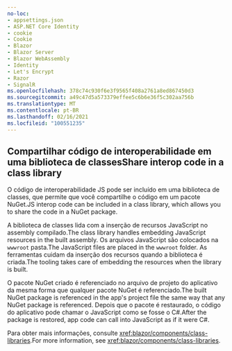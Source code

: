 ```yaml
---
no-loc:
- appsettings.json
- ASP.NET Core Identity
- cookie
- Cookie
- Blazor
- Blazor Server
- Blazor WebAssembly
- Identity
- Let's Encrypt
- Razor
- SignalR
ms.openlocfilehash: 378c74c930f6e3f9565f408a2761a8ed867450d3
ms.sourcegitcommit: a49c47d5a573379effee5c6b6e36f5c302aa756b
ms.translationtype: MT
ms.contentlocale: pt-BR
ms.lasthandoff: 02/16/2021
ms.locfileid: "100551235"
---
```

## <a name="share-interop-code-in-a-class-library"></a><span data-ttu-id="bea04-101">Compartilhar código de interoperabilidade em uma biblioteca de classes</span><span class="sxs-lookup"><span data-stu-id="bea04-101">Share interop code in a class library</span></span>

<span data-ttu-id="bea04-102">O código de interoperabilidade JS pode ser incluído em uma biblioteca de classes, que permite que você compartilhe o código em um pacote NuGet.</span><span class="sxs-lookup"><span data-stu-id="bea04-102">JS interop code can be included in a class library, which allows you to share the code in a NuGet package.</span></span>

<span data-ttu-id="bea04-103">A biblioteca de classes lida com a inserção de recursos JavaScript no assembly compilado.</span><span class="sxs-lookup"><span data-stu-id="bea04-103">The class library handles embedding JavaScript resources in the built assembly.</span></span> <span data-ttu-id="bea04-104">Os arquivos JavaScript são colocados na `wwwroot` pasta.</span><span class="sxs-lookup"><span data-stu-id="bea04-104">The JavaScript files are placed in the `wwwroot` folder.</span></span> <span data-ttu-id="bea04-105">As ferramentas cuidam da inserção dos recursos quando a biblioteca é criada.</span><span class="sxs-lookup"><span data-stu-id="bea04-105">The tooling takes care of embedding the resources when the library is built.</span></span>

<span data-ttu-id="bea04-106">O pacote NuGet criado é referenciado no arquivo de projeto do aplicativo da mesma forma que qualquer pacote NuGet é referenciado.</span><span class="sxs-lookup"><span data-stu-id="bea04-106">The built NuGet package is referenced in the app's project file the same way that any NuGet package is referenced.</span></span> <span data-ttu-id="bea04-107">Depois que o pacote é restaurado, o código do aplicativo pode chamar o JavaScript como se fosse o C#.</span><span class="sxs-lookup"><span data-stu-id="bea04-107">After the package is restored, app code can call into JavaScript as if it were C#.</span></span>

<span data-ttu-id="bea04-108">Para obter mais informações, consulte <xref:blazor/components/class-libraries>.</span><span class="sxs-lookup"><span data-stu-id="bea04-108">For more information, see <xref:blazor/components/class-libraries>.</span></span>
